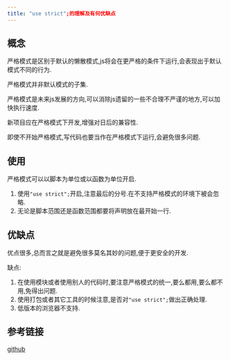 ```yaml
---
title: "use strict";的理解及有何优缺点
---
```


## 概念

严格模式是区别于默认的懒散模式,js将会在更严格的条件下运行,会表现出于默认模式不同的行为.

严格模式并非默认模式的子集.

严格模式是未来js发展的方向,可以消除js遗留的一些不合理不严谨的地方,可以加快执行速度.

新项目应在严格模式下开发,增强对日后的兼容性.

即使不开始严格模式,写代码也要当作在严格模式下运行,会避免很多问题.

## 使用

严格模式可以以脚本为单位或以函数为单位开启.

1. 使用`"use strict";`开启,注意最后的分号.在不支持严格模式的环境下被会忽略.
2. 无论是脚本范围还是函数范围都要将声明放在最开始一行.

## 优缺点

优点很多,总而言之就是避免很多莫名其妙的问题,便于更安全的开发.

缺点:

1. 在使用模块或者使用别人的代码时,要注意严格模式的统一,要么都用,要么都不用,免得出问题.
2. 使用打包或者其它工具的时候注意,是否对`"use strict";`做出正确处理.
3. 低版本的浏览器不支持.

## 参考链接

[github](https://github.com/haizlin/fe-interview/issues/60)